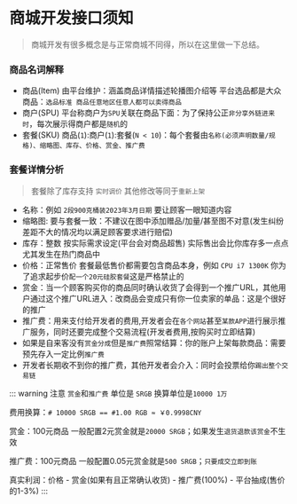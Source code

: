 # 商城开发接口须知

> 商城开发有很多概念是与正常商城不同得，所以在这里做一下总结。

### 商品名词解释

- 商品(Item) 由平台维护：涵盖商品详情描述轮播图介绍等 平台选品都是大众商品：`选品标准 商品任意地区任意人都可以卖得商品`
- 商户(SPU) 平台称商户为`SPU`关联在商品下面：为了保持公正`非分享外链进来时`，每次展示得商户都是`随机`的
- 套餐(SKU) 商品(`1`):商户(`1`):套餐(`N < 10`)：每个套餐由`名称(必须声明数量/规格)、缩略图、库存、价格、赏金、推广费`

### 套餐详情分析

> 套餐除了库存支持 `实时调价` 其他修改等同于`重新上架`

- 名称：例如 `2段900克桶装2023年3月日期` 要让顾客一眼知道内容
- 缩略图: 要与套餐一致：不建议在图中添加赠品/加量/甚至图不对意(发生纠纷差距不大的情况均以满足顾客要求进行赔偿)
- 库存：整数 按实际需求设定(平台会对商品超售) 实际售出会比你库存多一点点 尤其发生在热门商品中
- 价格：正常售价 套餐最低售价都需要包含商品本身，例如 `CPU i7 1300K` 你为了追求起步价`配一个20元硅胶套餐`这是严格禁止的
- 赏金：当一个顾客购买你的商品同时确认收货了会得到一个推广URL，其他用户通过这个推广URL进入：改商品会变成只有你一位卖家的单品：这是个很好的推广
- 推广费：用来支付给开发者的费用,开发者会在`各个网站`甚至`某款APP`进行展示推广服务，同时还要完成整个交易流程(开发者费用,按购买时立即结算)
- 如果是自来客没有`赏金分成`但是`推广费`照常结算：你的账户上架每款商品：需要预先存入一定比例`推广费`
- 开发者长期收不到你的推广费，其他开发者会介入：同时会投票给你`踢出整个交易链`

::: warning 注意 `赏金`和`推广费` 单位是 `SRGB` 换算单位是`10000 1万`

费用换算：`# 10000 SRGB == #1.00 RGB ≈ ￥0.9998CNY`

赏金：100元商品 一般配置2元赏金就是`20000 SRGB`；如果发生`退货退款该赏金`不生效

推广费：100元商品 一般配置0.05元赏金就是`500 SRGB`；`只要成交立即到账`

真实利润：价格 - 赏金(如果有且正常确认收货) - 推广费(100%) - 平台抽成(售价的1-3%) 
:::